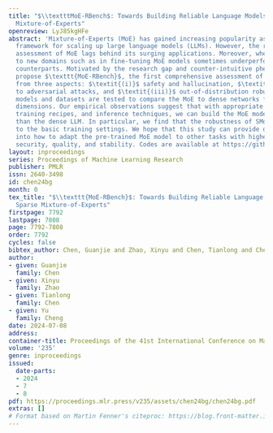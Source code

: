 ```yaml
---
title: "$\\textttMoE-RBench$: Towards Building Reliable Language Models with Sparse
  Mixture-of-Experts"
openreview: LyJ85kgHFe
abstract: 'Mixture-of-Experts (MoE) has gained increasing popularity as a promising
  framework for scaling up large language models (LLMs). However, the reliability
  assessment of MoE lags behind its surging applications. Moreover, when transferred
  to new domains such as in fine-tuning MoE models sometimes underperform their dense
  counterparts. Motivated by the research gap and counter-intuitive phenomenon, we
  propose $\texttt{MoE-RBench}$, the first comprehensive assessment of SMoE reliability
  from three aspects: $\textit{(i)}$ safety and hallucination, $\textit{(ii)}$ resilience
  to adversarial attacks, and $\textit{(iii)}$ out-of-distribution robustness. Extensive
  models and datasets are tested to compare the MoE to dense networks from these reliability
  dimensions. Our empirical observations suggest that with appropriate hyperparameters,
  training recipes, and inference techniques, we can build the MoE model more reliably
  than the dense LLM. In particular, we find that the robustness of SMoE is sensitive
  to the basic training settings. We hope that this study can provide deeper insights
  into how to adapt the pre-trained MoE model to other tasks with higher-generation
  security, quality, and stability. Codes are available at https://github.com/UNITES-Lab/MoE-RBench.'
layout: inproceedings
series: Proceedings of Machine Learning Research
publisher: PMLR
issn: 2640-3498
id: chen24bg
month: 0
tex_title: "$\\texttt{MoE-RBench}$: Towards Building Reliable Language Models with
  Sparse Mixture-of-Experts"
firstpage: 7792
lastpage: 7808
page: 7792-7808
order: 7792
cycles: false
bibtex_author: Chen, Guanjie and Zhao, Xinyu and Chen, Tianlong and Cheng, Yu
author:
- given: Guanjie
  family: Chen
- given: Xinyu
  family: Zhao
- given: Tianlong
  family: Chen
- given: Yu
  family: Cheng
date: 2024-07-08
address:
container-title: Proceedings of the 41st International Conference on Machine Learning
volume: '235'
genre: inproceedings
issued:
  date-parts:
  - 2024
  - 7
  - 8
pdf: https://proceedings.mlr.press/v235/assets/chen24bg/chen24bg.pdf
extras: []
# Format based on Martin Fenner's citeproc: https://blog.front-matter.io/posts/citeproc-yaml-for-bibliographies/
---
```

